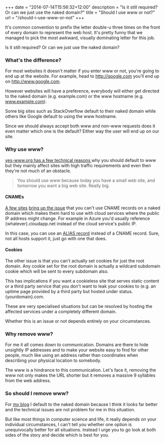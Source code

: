 +++
date = "2014-07-14T15:56:32+12:00"
description = "Is it still required? Or can we just use the naked domain?"
title = "Should I use www or not?"
url = "/should-i-use-www-or-not"
+++

It's common convention to prefix the letter double-u three times on the front of every domain to represent the web host. It's pretty funny that we managed to pick the most awkward, visually dominating letter for this job. 

Is it still required? Or can we just use the naked domain?

### What's the difference?

For most websites it doesn't matter if you enter www or not, you're going to end up at the website. For example, head to http://google.com you'll end up on http://www.google.com. 

However websites will have a preference, everybody will either get directed to the naked domain (e.g. example.com) or the www hostname (e.g. www.example.com). 

Some big sites such as StackOverflow default to their naked domain while others like Google default to using the www hostname.

Since we should always accept both www and non-www requests does it even matter which one is the default? Either way the user will end up on our site. 

### Why use www?

[yes-www.org has a few technical reasons ](http://www.yes-www.org/why-use-www/) why you should default to www but they mainly affect sites with high traffic requirements and even then they're not much of an obstacle. 

> You should use www because today you have a small web site, and tomorrow you want a big web site. Really big.

#### CNAMEs

[A few sites](http://www.less-broken.com/blog/2012/05/no-www-considered-harmful.html) [bring up the issue](http://www.yes-www.org/why-use-www/) that you can't use CNAME  records on a naked domain which makes them hard to use with cloud services where the public IP address might change. For example in Azure you'd usually reference {whatever}.cloudapp.net instead of the cloud service's public IP. 

In this case, you can use an [ALIAS record](http://support.dnsimple.com/articles/alias-record/) instead of a CNAME record. Sure, not all hosts support it, just go with one that does.

#### Cookies

The other issue is that you can't actually set cookies for just the root domain. Any cookie set for the root domain is actually a wildcard subdomain cookie which will be sent to every subdomain also.

This has implications if you want a cookieless site that serves static content or a third party service that you don't want to leak your cookies to (e.g. an uptime page provided by a third party but hosted under status.{yourdomain}.com.

These are very specialised situations but can be resolved by hosting the affected services under a completely different domain.

Whether this is an issue or not depends entirely on your circumstances.

### Why remove www?

For me it all comes down to communication. Domains are there to hide unsightly IP addresses and to make your website easy to find for other people, much like using an address rather than coordinates when describing your physical location to somebody.

The www is a hindrance to this communication. Let's face it, removing the www not only makes the URL shorter but it removes a massive 9 syllables from the web address. 

### So should I remove www?

For [my blog](http://michael-mckenna.com/Blog) I default to the naked domain because I think it looks far better and the technical issues are not problem for me in this situation. 

But like most things in computer science and life, it really depends on your individual circumstances, I can't tell you whether one option is unequivocally better for all situations. Instead I urge you to go look at both sides of the story and decide which is best for you. 